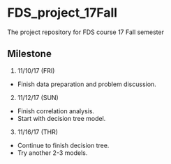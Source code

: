 # FDS_project_17Fall
The project repository for FDS course 17 Fall semester

## Milestone
1. 11/10/17 (FRI)
- Finish data preparation and problem discussion. 
2. 11/12/17 (SUN)
- Finish correlation analysis.
- Start with decision tree model.
3. 11/16/17 (THR)
- Continue to finish decision tree.
- Try another 2-3 models.
